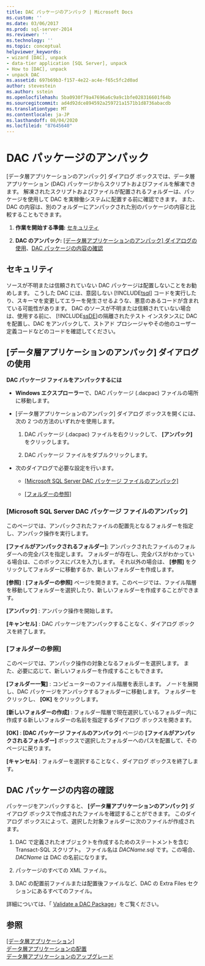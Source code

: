 ```yaml
---
title: DAC パッケージのアンパック | Microsoft Docs
ms.custom: ''
ms.date: 03/06/2017
ms.prod: sql-server-2014
ms.reviewer: ''
ms.technology: ''
ms.topic: conceptual
helpviewer_keywords:
- wizard [DAC], unpack
- data-tier application [SQL Server], unpack
- How to [DAC], unpack
- unpack DAC
ms.assetid: 697b69b3-f157-4e22-ac4e-f65c5fc2d0ad
author: stevestein
ms.author: sstein
ms.openlocfilehash: 5ba0930f79a47696a6c9a9c1bfe028316601f64b
ms.sourcegitcommit: ad4d92dce894592a259721a1571b1d8736abacdb
ms.translationtype: MT
ms.contentlocale: ja-JP
ms.lasthandoff: 08/04/2020
ms.locfileid: "87645640"
---
```

# <a name="unpack-a-dac-package"></a>DAC パッケージのアンパック
  [データ層アプリケーションのアンパック] ダイアログ ボックスでは、データ層アプリケーション (DAC) パッケージからスクリプトおよびファイルを解凍できます。 解凍されたスクリプトおよびファイルが配置されるフォルダーは、パッケージを使用して DAC を実稼働システムに配置する前に確認できます。 また、DAC の内容は、別のフォルダーにアンパックされた別のパッケージの内容と比較することもできます。  
  
1.  **作業を開始する準備:** [セキュリティ](#Security)  
  
2.  **DAC のアンパック:** [[データ層アプリケーションのアンパック] ダイアログの使用](#UnpackDACDial)、[DAC パッケージの内容の確認](#ExamDACPack)  
  
##  <a name="security"></a><a name="Security"></a> セキュリティ  
 ソースが不明または信頼されていない DAC パッケージは配置しないことをお勧めします。 こうした DAC には、意図しない [!INCLUDE[tsql](../../includes/tsql-md.md)] コードを実行したり、スキーマを変更してエラーを発生させるような、悪意のあるコードが含まれている可能性があります。 DAC のソースが不明または信頼されていない場合は、使用する前に、 [!INCLUDE[ssDE](../../includes/ssde-md.md)]の隔離されたテスト インスタンスに DAC を配置し、DAC をアンパックして、ストアド プロシージャやその他のユーザー定義コードなどのコードを確認してください。  
  
##  <a name="unpack-data-tier-application-dialog"></a><a name="UnpackDACDial"></a> [データ層アプリケーションのアンパック] ダイアログの使用  
 **DAC パッケージ ファイルをアンパックするには**  
  
-   **Windows エクスプローラー**で、DAC パッケージ (.dacpac) ファイルの場所に移動します。  
  
-   [データ層アプリケーションのアンパック] ダイアログ ボックスを開くには、次の 2 つの方法のいずれかを使用します。  
  
    1.  DAC パッケージ (.dacpac) ファイルを右クリックして、 **[アンパック]** をクリックします。  
  
    2.  DAC パッケージ ファイルをダブルクリックします。  
  
-   次のダイアログで必要な設定を行います。  
  
    -   [[Microsoft SQL Server DAC パッケージ ファイルのアンパック]](#Unpack)  
  
    -   [[フォルダーの参照]](#Browse)  
  
###  <a name="unpack-microsoft-sql-server-dac-package-file"></a><a name="Unpack"></a> [Microsoft SQL Server DAC パッケージ ファイルのアンパック]  
 このページでは、アンパックされたファイルの配置先となるフォルダーを指定し、アンパック操作を実行します。  
  
 **[ファイルがアンパックされるフォルダー]:** アンパックされたファイルのフォルダーへの完全パスを指定します。 フォルダーが存在し、完全パスがわかっている場合は、このボックスにパスを入力します。 それ以外の場合は、 **[参照]** をクリックしてフォルダーに移動するか、新しいフォルダーを作成します。  
  
 **[参照]** : **[フォルダーの参照]** ページを開きます。このページでは、ファイル階層を移動してフォルダーを選択したり、新しいフォルダーを作成することができます。  
  
 **[アンパック]** : アンパック操作を開始します。  
  
 **[キャンセル]** : DAC パッケージをアンパックすることなく、ダイアログ ボックスを終了します。  
  
###  <a name="browse-for-folder"></a><a name="Browse"></a> [フォルダーの参照]  
 このページでは、アンパック操作の対象となるフォルダーを選択します。 また、必要に応じて、新しいフォルダーを作成することもできます。  
  
 **[フォルダー一覧]** : コンピューターのファイル階層を表示します。 ノードを展開し、DAC パッケージをアンパックするフォルダーに移動します。 フォルダーをクリックし、 **[OK]** をクリックします。  
  
 **[新しいフォルダーの作成]** : フォルダー階層で現在選択しているフォルダー内に作成する新しいフォルダーの名前を指定するダイアログ ボックスを開きます。  
  
 **[OK]** : **[DAC パッケージ ファイルのアンパック]** ページの **[ファイルがアンパックされるフォルダー]** ボックスで選択したフォルダーへのパスを配置して、そのページに戻ります。  
  
 **[キャンセル]** : フォルダーを選択することなく、ダイアログ ボックスを終了します。  
  
##  <a name="examine-the-contents-of-a-dac-package"></a><a name="ExamDACPack"></a> DAC パッケージの内容の確認  
 パッケージをアンパックすると、 **[データ層アプリケーションのアンパック]** ダイアログ ボックスで作成されたファイルを確認することができます。 このダイアログ ボックスによって、選択した対象フォルダーに次のファイルが作成されます。  
  
1.  DAC で定義されたオブジェクトを作成するためのステートメントを含む Transact-SQL スクリプト。 ファイル名は *DACName*.sql です。この場合、 *DACName* は DAC の名前になります。  
  
2.  パッケージのすべての XML ファイル。  
  
3.  DAC の配置前ファイルまたは配置後ファイルなど、DAC の Extra Files セクションにあるすべてのファイル。  
  
 詳細については、「 [Validate a DAC Package](validate-a-dac-package.md)」をご覧ください。  
  
## <a name="see-also"></a>参照  
 [[データ層アプリケーション]](data-tier-applications.md)   
 [データ層アプリケーションの配置](deploy-a-data-tier-application.md)   
 [データ層アプリケーションのアップグレード](upgrade-a-data-tier-application.md)  
  
  
